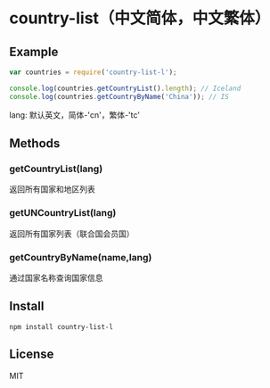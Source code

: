 # country-list（中文简体，中文繁体）

## Example

``` js
var countries = require('country-list-l');

console.log(countries.getCountryList().length); // Iceland
console.log(countries.getCountryByName('China')); // IS
```

lang: 默认英文，简体-'cn'，繁体-'tc'

## Methods

### getCountryList(lang)

返回所有国家和地区列表

### getUNCountryList(lang)

返回所有国家列表（联合国会员国）

### getCountryByName(name,lang)

通过国家名称查询国家信息

## Install

``` cli
npm install country-list-l
```

## License

MIT